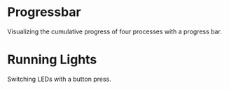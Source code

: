 # Progressbar

Visualizing the cumulative progress of four processes with a progress bar.

# Running Lights

Switching LEDs with a button press.

